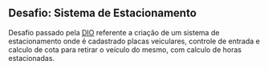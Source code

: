 ## Desafio: Sistema de Estacionamento
Desafio passado pela [DIO](https://dio.me) referente a criação de um sistema de estacionamento onde é cadastrado
placas veiculares, controle de entrada e calculo de cota para retirar o veículo do mesmo, com calculo de horas
estacionadas.